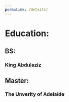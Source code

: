 ```yaml
---
permalink: /details/
---
```

# Education:
## BS:
### King Abdulaziz
## Master:
### The Unverity of Adelaide
